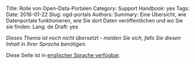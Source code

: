 Title: Rolle von Open-Data-Portalen
Category: Support
Handbook: yes
Tags:
Date: 2016-01-22
Slug: ogd-portals
Authors:
Summary: Eine Übersicht, wie Datenportale funktionieren, wie Sie dort Daten veröffentlichen und wo Sie sie finden.
Lang: de
Draft: yes


<em>Dieses Thema ist noch nicht übersetzt - melden Sie sich, falls Sie diesen Inhalt in Ihrer Sprache benötigen.</em>

Diese Seite ist in [englischer Sprache verfügbar](/en/support/ogd-portals).
